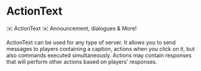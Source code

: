 # ActionText
 ✉️ ActionText ✉️ Announcement, dialogues &amp; More!

ActionText can be used for any type of server. It allows you to send messages to players containing a caption, actions when you click on it, but also commands executed simultaneously.
Actions may contain responses that will perform other actions based on players’ responses.​

